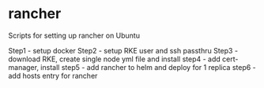 # rancher
Scripts for setting up rancher on Ubuntu

Step1 - setup docker
Step2 - setup RKE user and ssh passthru
Step3 - download RKE, create single node yml file and install
step4 - add cert-manager, install
step5 - add rancher to helm and deploy for 1 replica
step6 - add hosts entry for rancher


